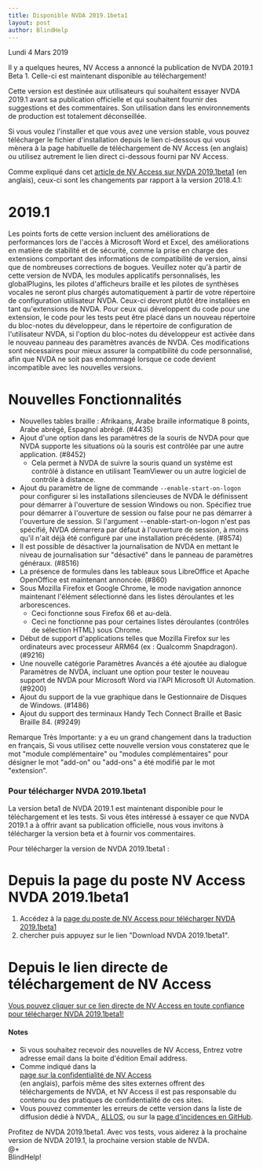 ```yaml
---
title: Disponible NVDA 2019.1beta1
layout: post
author: BlindHelp
---
```


<footer>Lundi 4 Mars 2019</footer>

Il y a quelques heures, NV Access a annoncé la publication de NVDA 2019.1 Beta 1. Celle-ci est maintenant disponible au téléchargement!                  

Cette version est destinée aux utilisateurs qui souhaitent essayer NVDA 2019.1 avant sa publication officielle et qui souhaitent fournir des suggestions et des commentaires. Son utilisation dans les environnements de production est totalement déconseillée.         

Si vous voulez l'installer et que vous avez une version stable, vous pouvez télécharger le fichier d'installation depuis le lien ci-dessous qui vous mènera à la page habituelle de téléchargement  de NV Access (en anglais) ou utilisez autrement le lien direct ci-dessous fourni par NV Access.             


Comme expliqué dans cet  [article de NV Access sur NVDA 2019.1beta1](https://www.nvaccess.org/post/nvda-2019-1beta1-available-for-testing/) (en anglais), ceux-ci sont les changements par rapport à la version 2018.4.1:

# 2019.1 #

Les points forts de cette version incluent des améliorations de performances lors de l'accès à Microsoft Word et Excel, des améliorations en matière de stabilité et de sécurité, comme la prise en charge des extensions comportant des informations de compatibilité de version, ainsi que de nombreuses corrections de bogues. Veuillez noter qu'à partir de cette version de NVDA, les modules applicatifs personnalisés, les globalPlugins, les pilotes d'afficheurs braille et les pilotes de synthèses vocales ne seront plus chargés automatiquement à partir de votre répertoire de configuration utilisateur NVDA. Ceux-ci devront plutôt être installées en tant qu'extensions de NVDA. Pour ceux qui développent du code pour une extension, le code pour les tests peut être placé dans un nouveau répertoire du bloc-notes du développeur, dans le répertoire de configuration de l'utilisateur NVDA, si l'option du bloc-notes du développeur est activée dans le nouveau panneau des paramètres avancés de NVDA. Ces modifications sont nécessaires pour mieux assurer la compatibilité du code personnalisé, afin que NVDA ne soit pas endommagé lorsque ce code devient incompatible avec les nouvelles versions.

# Nouvelles Fonctionnalités #

- Nouvelles tables braille : Afrikaans, Arabe braille informatique 8 points, Arabe abrégé, Espagnol abrégé. (#4435) 
- Ajout d'une option dans les paramètres de la souris de NVDA pour que NVDA supporte les situations où la souris est contrôlée par une autre application. (#8452) 
	-	 Cela permet à NVDA de suivre la souris quand un système est contrôlé à distance en utilisant TeamViewer ou un autre logiciel de contrôle à distance. 
- Ajout du paramètre de ligne de commande `--enable-start-on-logon` pour configurer si les installations silencieuses de NVDA le définissent pour démarrer à l'ouverture de session Windows ou non. Spécifiez true pour démarrer à l'ouverture de session ou false pour ne pas démarrer à l'ouverture de session. Si l'argument --enable-start-on-logon n'est pas spécifié, NVDA démarrera par défaut à l'ouverture de session, à moins qu'il n'ait déjà été configuré par une installation précédente. (#8574) 
- Il est possible de désactiver la journalisation de NVDA en mettant le niveau de journalisation sur "désactivé" dans le panneau de paramètres généraux. (#8516) 
- La présence de formules dans les tableaux sous LibreOffice et Apache OpenOffice est maintenant annoncée. (#860) 
- Sous Mozilla Firefox et Google Chrome, le mode navigation annonce maintenant l'élément sélectionné dans les listes déroulantes et les arborescences. 
	-	 Ceci fonctionne sous Firefox 66 et au-delà. 
	-	 Ceci ne fonctionne pas pour certaines listes déroulantes (contrôles de sélection HTML) sous Chrome. 
- Début de support d'applications telles que Mozilla Firefox sur les ordinateurs avec processeur ARM64 (ex : Qualcomm Snapdragon). (#9216) 
- Une nouvelle catégorie Paramètres Avancés a été ajoutée au dialogue Paramètres de NVDA, incluant une option pour tester le nouveau support de NVDA pour Microsoft Word via l'API Microsoft UI Automation. (#9200) 
- Ajout du support de la vue graphique dans le Gestionnaire de Disques de Windows. (#1486) 
- Ajout du support des terminaux Handy Tech Connect Braille et Basic Braille 84. (#9249) 

Remarque Très Importante: y a eu un grand changement dans la traduction en français, Si vous utilisez cette nouvelle version vous constaterez que le mot "module complémentaire" ou "modules complémentaires" pour désigner le mot "add-on" ou "add-ons" a été modifié par le mot "extension".

###  Pour télécharger NVDA 2019.1beta1 ###

La version beta1 de NVDA 2019.1 est maintenant disponible pour le téléchargement et les tests. Si vous êtes intéressé à essayer ce que NVDA 2019.1 a à offrir avant sa publication officielle, nous vous invitons à télécharger la version beta et à fournir vos commentaires.            

Pour télécharger la version de NVDA 2019.1beta1 :    

# Depuis la page du poste NV Access NVDA 2019.1beta1 #

1. Accédez à la [page du poste de NV Access pour télécharger NVDA 2019.1beta1](https://www.nvaccess.org/post/nvda-2019-1beta1-available-for-testing/)    
2. chercher puis appuyez sur le lien "Download NVDA 2019.1beta1".               

# Depuis le lien directe de téléchargement de NV Access #
  
  [Vous pouvez cliquer   sur ce lien directe de NV Access en toute confiance pour télécharger NVDA 2019.1beta1!](https://www.nvaccess.org/files/nvda/releases/2019.1beta1/nvda_2019.1beta1.exe)                     

#### Notes ####

* Si vous souhaitez recevoir des nouvelles de NV Access, Entrez votre adresse email dans la boite d'édition Email address.                
* Comme indiqué dans la            
[page sur la confidentialité de NV Access](http://www.nvaccess.org/privacy/)           
(en anglais), parfois même des sites externes offrent des téléchargements de NVDA, et NV Access il est pas responsable du contenu ou des pratiques de confidentialité de ces sites.         
* Vous pouvez commenter les erreurs de cette version dans la liste de diffusion dédié à NVDA,, [ALLOS](mailto:ALLOS@yahoogroupes.fr), ou sur la [page d'incidences en GitHub](https://github.com/nvaccess/nvda/issues).              

Profitez de NVDA 2019.1beta1. Avec vos tests, vous aiderez à la prochaine version de NVDA 2019.1, la prochaine version stable de NVDA.        
@+                     
BlindHelp!                           